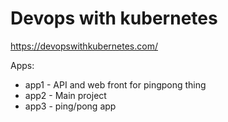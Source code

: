 # Devops with kubernetes

https://devopswithkubernetes.com/

Apps:
* app1 - API and web front for pingpong thing
* app2 - Main project
* app3 - ping/pong app
